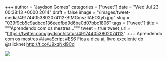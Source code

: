 
+++
author = "Jaydson Gomes"
categories = ["tweet"]
date = "Wed Jul 23 00:38:13 +0000 2014"
draft = false
image = "/images/tweet-media/491744053802074112-BtMGmszIIAEOXyb.jpg"
slug = "039f9cb5c9adbcd136eedfbd9d6be0d07bbc1806"
tags = ["tweet"]
title = """Aprendendo com os mestres..."""
tweet = true
tweet_url = "https://twitter.com/jaydson/status/491744053802074112"
+++
Aprendendo com os mestres #JavaScript #ES6 Fica a dica aí, livro excelente do @slicknet http://t.co/U9xqNxl9Cd

![](/images/tweet-media/491744053802074112-BtMGmszIIAEOXyb.jpg)